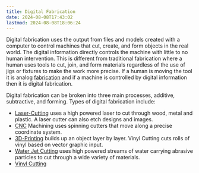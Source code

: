 ```yaml
---
title: Digital Fabrication
date: 2024-08-08T17:43:02
lastmod: 2024-08-08T18:06:24
---
```


Digital fabrication uses the output from files and models created with a computer to control machines that cut, create, and form objects in the real world. The digital information directly controls the machine with little to no human intervention. This is different from traditional fabrication where a human uses tools to cut, join, and form materials regardless of the use of jigs or fixtures to make the work more precise. If a human is moving the tool it is analog [fabrication](../making/fabrication.md) and if a machine is controlled by digital information then it is digital fabrication.

Digital fabrication can be broken into three main processes, additive, subtractive, and forming. Types of digital fabrication include:

- [Laser-Cutting](./laser-cutting/laser-cutting.md) uses a high powered laser to cut through wood, metal and plastic. A laser cutter can also etch designs and images.
- [CNC](./cnc/cnc-basics.md) Machining uses spinning cutters that move along a precise coordinate system.
- [3D-Printing](./3d-printing/3d-printing.md) builds up an object layer by layer. Vinyl Cutting cuts rolls of vinyl based on vector graphic input.
- [Water Jet Cutting](./water-jet-cutting.md) uses high powered streams of water carrying abrasive particles to cut through a wide variety of materials.
- [Vinyl Cutting](./vinyl-cutting-basics.md)
